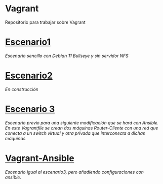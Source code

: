 # Vagrant
Repositorio para trabajar sobre Vagrant

# [Escenario1](escenario1/Vagrantfile)
_Escenario sencillo con Debian 11 Bullseye y sin servidor NFS_

# [Escenario2](escenario2/Vagrantfile)
_En construcción_

# [Escenario 3](escenario3/Vagrantfile)
_Escenario previo para una siguiente modificación que se hará con Ansible. En este Vagrantfile se crean dos máquinas Router-Cliente con una red que conecta a un switch virtual y otra privada que interconecta a dichas máquinas._

# [Vagrant-Ansible](vagrant-ansible(escenario3))
_Escenario igual al escenario3, pero añadiendo configuraciones con ansible._
